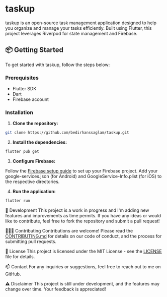# taskup

taskup is an open-source task management application designed to help you organize and manage your tasks efficiently. Built using Flutter, this project leverages Riverpod for state management and Firebase.

## 📦 Getting Started

To get started with taskup, follow the steps below:

### Prerequisites

- Flutter SDK
- Dart
- Firebase account

### Installation

1. **Clone the repository:**

```bash
git clone https://github.com/bedirhanssaglam/taskup.git
```

2. **Install the dependencies:**

```bash
flutter pub get
```

3. **Configure Firebase:**

Follow the [Firebase setup guide](https://firebase.google.com/docs/flutter/setup?hl=en&platform=ios) to set up your Firebase project.
Add your google-services.json (for Android) and GoogleService-Info.plist (for iOS) to the respective directories.

4. **Run the application:**

```bash
flutter run
```

🌱 Development
This project is a work in progress and I'm adding new features and improvements as time permits. If you have any ideas or would like to contribute, feel free to fork the repository and submit a pull request!

🧑‍🤝‍🧑 Contributing
Contributions are welcome! Please read the [CONTRIBUTING.md](./CONTRIBUTING.md) for details on our code of conduct, and the process for submitting pull requests.

📄 License
This project is licensed under the MIT License - see the [LICENSE](./LICENSE) file for details.

📫 Contact
For any inquiries or suggestions, feel free to reach out to me on GitHub.

⚠️ Disclaimer
This project is still under development, and the features may change over time. Your feedback is appreciated!